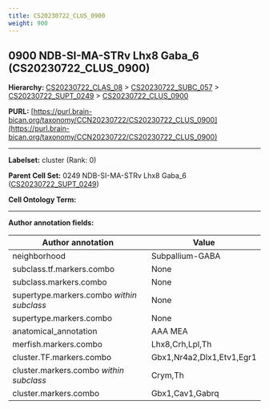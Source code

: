 ```yaml
---
title: CS20230722_CLUS_0900
weight: 900
---
```

## 0900 NDB-SI-MA-STRv Lhx8 Gaba_6 (CS20230722_CLUS_0900)
<b>Hierarchy: </b>
[CS20230722_CLAS_08](../CS20230722_CLAS_08) >
[CS20230722_SUBC_057](../CS20230722_SUBC_057) >
[CS20230722_SUPT_0249](../CS20230722_SUPT_0249) >
[CS20230722_CLUS_0900](../CS20230722_CLUS_0900)

**PURL:** [https://purl.brain-bican.org/taxonomy/CCN20230722/CS20230722_CLUS_0900](https://purl.brain-bican.org/taxonomy/CCN20230722/CS20230722_CLUS_0900)

---


**Labelset:** cluster (Rank: 0)

**Parent Cell Set:** 0249 NDB-SI-MA-STRv Lhx8 Gaba_6 ([CS20230722_SUPT_0249](../CS20230722_SUPT_0249))



**Cell Ontology Term:** 

[MARKER GENES.]: #


---

[TRANSFERRED ANNOTATIONS.]: #


[AUTHOR ANNOTATION FIELDS.]: #


**Author annotation fields:**

| Author annotation | Value |
|-------------------|-------|
|neighborhood|Subpallium-GABA|
|subclass.tf.markers.combo|None|
|subclass.markers.combo|None|
|supertype.markers.combo _within subclass_|None|
|supertype.markers.combo|None|
|anatomical_annotation|AAA MEA|
|merfish.markers.combo|Lhx8,Crh,Lpl,Th|
|cluster.TF.markers.combo|Gbx1,Nr4a2,Dlx1,Etv1,Egr1|
|cluster.markers.combo _within subclass_|Crym,Th|
|cluster.markers.combo|Gbx1,Cav1,Gabrq|
